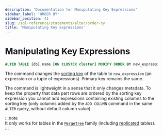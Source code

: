```yaml
---
description: 'Documentation for Manipulating Key Expressions'
sidebar_label: 'ORDER BY'
sidebar_position: 41
slug: /sql-reference/statements/alter/order-by
title: 'Manipulating Key Expressions'
---
```


# Manipulating Key Expressions

```sql
ALTER TABLE [db].name [ON CLUSTER cluster] MODIFY ORDER BY new_expression
```

The command changes the [sorting key](../../../engines/table-engines/mergetree-family/mergetree.md) of the table to `new_expression` (an expression or a tuple of expressions). Primary key remains the same.

The command is lightweight in a sense that it only changes metadata. To keep the property that data part rows are ordered by the sorting key expression you cannot add expressions containing existing columns to the sorting key (only columns added by the `ADD COLUMN` command in the same `ALTER` query, without default column value).

:::note    
It only works for tables in the [`MergeTree`](../../../engines/table-engines/mergetree-family/mergetree.md) family (including [replicated](../../../engines/table-engines/mergetree-family/replication.md) tables).
:::